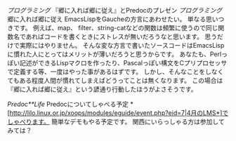 *プログラミング* 『郷に入れば郷に従え』とPredocのプレゼン
*プログラミング* 郷に入れば郷に従え
EmacsLispをGaucheの方言にあわせたい。
単なる思いつきです。
例えば、map、 filter、string-catなどの関数は頻繁に使うので同じ関数名であればコードを書くときにストレスが無いだろうなと思います。
思うだけで実際にはやりません。
そんな変な方言で書いたソースコードはEmacsLispに慣れた人にとってはメリットが薄いだろうと思うからです。
あなたも、Perlっぽい記述ができるLispマクロを作ったり、Pascalっぽい構文をCプリプロセッサで定義する等、一度はやった事があるはずです。
しかし、そんなことをしなくてもある程度人間が慣れてしまえばどうってことは無くなります。
この場合は『郷に入れば郷に従え』という諺通り行動したほうがよさそうです。

*Predoc**Life* Predocについてしゃべる予定
*[http://lilo.linux.or.jp/xoops/modules/eguide/event.php?eid=7|4月のLMS*]でしゃべります。
簡単なデモもやる予定です。
関西にいらっしゃる方は参加してみては？
